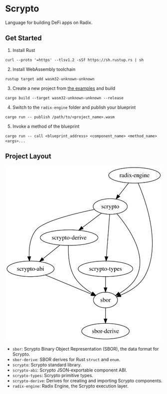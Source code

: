 # Scrypto

Language for building DeFi apps on Radix.

## Get Started

1. Install Rust
```
curl --proto '=https' --tlsv1.2 -sSf https://sh.rustup.rs | sh
```
2. Install WebAssembly toolchain
```
rustup target add wasm32-unknown-unknown
```
3. Create a new project from [the examples](./examples) and build
```
cargo build --target wasm32-unknown-unknown --release
```
4. Switch to the `radix-engine` folder and publish your blueprint
```
cargo run -- publish /path/to/<project_name>.wasm
```
5. Invoke a method of the blueprint
```
cargo run -- call <blueprint_address> <component_name> <method_name> <args>...
```

## Project Layout

![](./assets/crate-dependencies.svg)

- `sbor`: Scrypto Binary Object Representation (SBOR), the data format for Scrypto.
- `sbor-derive`: SBOR derives for Rust `struct` and `enum`.
- `scrypto`: Scrypto standard library.
- `scrypto-abi`: Scrypto JSON-exportable component ABI.
- `scrypto-types`: Scrypto primitive types.
- `scrypto-derive`: Derives for creating and importing Scrypto components.
- `radix-engine`: Radix Engine, the Scrypto execution layer.
